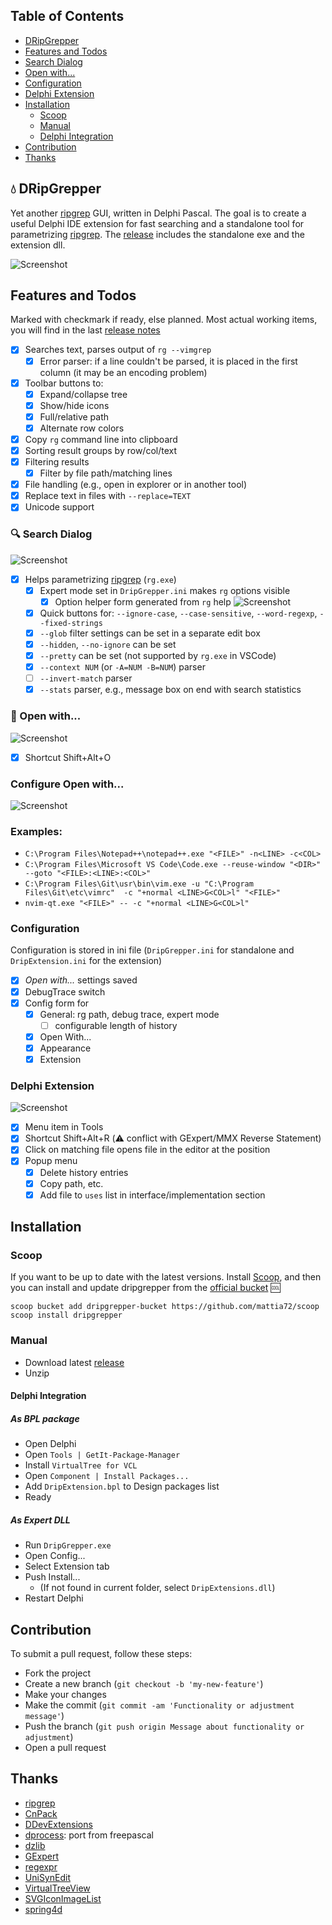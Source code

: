 
## Table of Contents
- [DRipGrepper](#droplet-dripgrepper)
- [Features and Todos](#features-and-todos)
- [Search Dialog](#mag-search-dialog)
- [Open with...](#rocket-open-with)
- [Configuration](#configuration)
- [Delphi Extension](#delphi-extension)
- [Installation](#installation)
  - [Scoop](#scoop)
  - [Manual](#manual)
  - [Delphi Integration](#delphi-integration)
- [Contribution](#contribution)
- [Thanks](#thanks)

## :droplet: DRipGrepper
Yet another [ripgrep](https://github.com/BurntSushi/ripgrep) GUI, written in Delphi Pascal.
The goal is to create a useful Delphi IDE extension for fast searching and a standalone tool for parametrizing [ripgrep](https://github.com/BurntSushi/ripgrep).
The [release](https://github.com/mattia72/DRipGrepper/releases) includes the standalone exe and the extension dll.

![Screenshot](./screenshots/DripGepper_Form.png)

## Features and Todos
Marked with checkmark if ready, else planned.
Most actual working items, you will find in the last [release notes](https://github.com/mattia72/DRipGrepper/releases) 

- [x] Searches text, parses output of `rg --vimgrep` 
  - [x] Error parser: if a line couldn't be parsed, it is placed in the first column (it may be an encoding problem)
- [x] Toolbar buttons to:
  - [x] Expand/collapse tree
  - [x] Show/hide icons
  - [x] Full/relative path
  - [x] Alternate row colors
- [x] Copy `rg` command line into clipboard
- [x] Sorting result groups by row/col/text
- [x] Filtering results
  - [x] Filter by file path/matching lines
- [x] File handling (e.g., open in explorer or in another tool)
- [x] Replace text in files with `--replace=TEXT`
- [x] Unicode support

### :mag: Search Dialog
![Screenshot](./screenshots/SearchForm.png)

- [x] Helps parametrizing [ripgrep](https://github.com/BurntSushi/ripgrep) (`rg.exe`)
  - [x] Expert mode set in `DripGrepper.ini` makes `rg` options visible
    - [x] Option helper form generated from `rg` help ![Screenshot](./screenshots/OptionsHelpForm.png)
  - [x] Quick buttons for: `--ignore-case`, `--case-sensitive`, `--word-regexp`, `--fixed-strings`
  - [x] `--glob` filter settings can be set in a separate edit box
  - [x] `--hidden`, `--no-ignore` can be set
  - [x] `--pretty` can be set (not supported by `rg.exe` in VSCode)
  - [x] `--context NUM` (or `-A=NUM -B=NUM`) parser
  - [ ] `--invert-match` parser
  - [x] `--stats` parser, e.g., message box on end with search statistics

### :rocket: Open with...
![Screenshot](./screenshots/OpenWith.png)
- [x] Shortcut Shift+Alt+O 

### Configure Open with...
![Screenshot](./screenshots/ConfigureOpenWith.png)

### Examples:
* `C:\Program Files\Notepad++\notepad++.exe "<FILE>" -n<LINE> -c<COL>`
* `C:\Program Files\Microsoft VS Code\Code.exe --reuse-window "<DIR>" --goto "<FILE>:<LINE>:<COL>"`
* `C:\Program Files\Git\usr\bin\vim.exe -u "C:\Program Files\Git\etc\vimrc"  -c "+normal <LINE>G<COL>l" "<FILE>" `
* `nvim-qt.exe "<FILE>" -- -c "+normal <LINE>G<COL>l"`

### Configuration
Configuration is stored in ini file (`DripGrepper.ini` for standalone and `DripExtension.ini` for the extension)
  - [x] *Open with...* settings saved
  - [x] DebugTrace switch
  - [x] Config form for
    - [x] General: rg path, debug trace, expert mode
      - [ ] configurable length of history
    - [x] Open With...
    - [x] Appearance
    - [x] Extension

### Delphi Extension 
![Screenshot](./screenshots/DripExtension.png)

- [x] Menu item in Tools 
- [x] Shortcut Shift+Alt+R (:warning: conflict with GExpert/MMX Reverse Statement)
- [x] Click on matching file opens file in the editor at the position
- [x] Popup menu
  - [x] Delete history entries
  - [x] Copy path, etc.
  - [x] Add file to `uses` list in interface/implementation section

## Installation

### Scoop
If you want to be up to date with the latest versions.
Install [Scoop](https://scoop.sh), and then you can install and update dripgrepper from the
[official bucket](https://github.com/mattia72/scoop) :cool:

```
scoop bucket add dripgrepper-bucket https://github.com/mattia72/scoop
scoop install dripgrepper
```

### Manual
* Download latest [release](https://github.com/mattia72/DRipGrepper/releases)
* Unzip

#### Delphi Integration
##### As BPL package
* Open Delphi
* Open `Tools | GetIt-Package-Manager` 
* Install `VirtualTree for VCL`
* Open `Component | Install Packages...`
* Add `DripExtension.bpl` to Design packages list
* Ready
##### As Expert DLL  
* Run `DripGrepper.exe`
* Open Config...
* Select Extension tab
* Push Install... 
  * (If not found in current folder, select `DripExtensions.dll`)
* Restart Delphi

## Contribution
To submit a pull request, follow these steps:

* Fork the project
* Create a new branch (`git checkout -b 'my-new-feature'`)
* Make your changes
* Make the commit (`git commit -am 'Functionality or adjustment message'`)
* Push the branch (`git push origin Message about functionality or adjustment`)
* Open a pull request

## Thanks
-  [ripgrep](https://github.com/BurntSushi/ripgrep)
-  [CnPack](https://www.cnpack.org)
-  [DDevExtensions](https://github.com/ahausladen/DDevExtensions)
-  [dprocess](https://stackoverflow.com/a/45029879/2923283): port from freepascal
-  [dzlib](https://sourceforge.net/p/dzlib/code/HEAD/tree)
-  [GExpert](https://www.gexperts.org/download)
-  [regexpr](https://regex.sorokin.engineer/en/latest/)
-  [UniSynEdit](https://sourceforge.net/projects/synedit)
-  [VirtualTreeView](https://github.com/TurboPack/VirtualTreeView)
-  [SVGIconImageList](https://github.com/EtheaDev/SVGIconImageList)
-  [spring4d](https://bitbucket.org/sglienke/spring4d)
